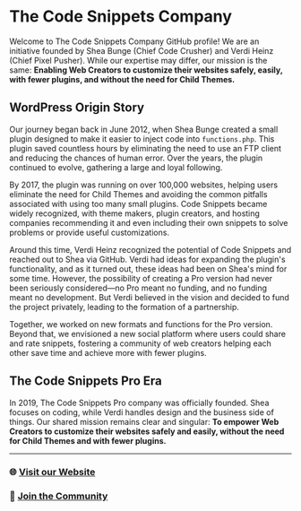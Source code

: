 # The Code Snippets Company

Welcome to The Code Snippets Company GitHub profile! We are an initiative founded by Shea Bunge (Chief Code Crusher) and Verdi Heinz (Chief Pixel Pusher). While our expertise may differ, our mission is the same: **Enabling Web Creators to customize their websites safely, easily, with fewer plugins, and without the need for Child Themes.**

## WordPress Origin Story

Our journey began back in June 2012, when Shea Bunge created a small plugin designed to make it easier to inject code into `functions.php`. This plugin saved countless hours by eliminating the need to use an FTP client and reducing the chances of human error. Over the years, the plugin continued to evolve, gathering a large and loyal following.

By 2017, the plugin was running on over 100,000 websites, helping users eliminate the need for Child Themes and avoiding the common pitfalls associated with using too many small plugins. Code Snippets became widely recognized, with theme makers, plugin creators, and hosting companies recommending it and even including their own snippets to solve problems or provide useful customizations.

Around this time, Verdi Heinz recognized the potential of Code Snippets and reached out to Shea via GitHub. Verdi had ideas for expanding the plugin's functionality, and as it turned out, these ideas had been on Shea's mind for some time. However, the possibility of creating a Pro version had never been seriously considered—no Pro meant no funding, and no funding meant no development. But Verdi believed in the vision and decided to fund the project privately, leading to the formation of a partnership.

Together, we worked on new formats and functions for the Pro version. Beyond that, we envisioned a new social platform where users could share and rate snippets, fostering a community of web creators helping each other save time and achieve more with fewer plugins.

## The Code Snippets Pro Era

In 2019, The Code Snippets Pro company was officially founded. Shea focuses on coding, while Verdi handles design and the business side of things. Our shared mission remains clear and singular: **To empower Web Creators to customize their websites safely and easily, without the need for Child Themes and with fewer plugins.**

---

### 🌐 [Visit our Website](https://codesnippets.pro)

### 💬 [Join the Community](https://www.facebook.com/groups/codesnippetsplugin/)

